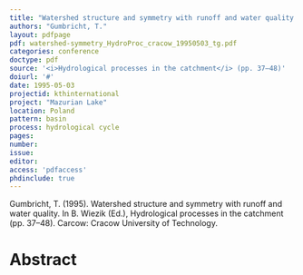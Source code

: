 ```yaml
---
title: "Watershed structure and symmetry with runoff and water quality."
authors: "Gumbricht, T."
layout: pdfpage
pdf: watershed-symmetry_HydroProc_cracow_19950503_tg.pdf
categories: conference
doctype: pdf
source: '<i>Hydrological processes in the catchment</i> (pp. 37–48)'
doiurl: '#'
date: 1995-05-03
projectid: kthinternational
project: "Mazurian Lake"
location: Poland
pattern: basin
process: hydrological cycle
pages:
number:
issue:
editor:
access: 'pdfaccess'
phdinclude: true
---
```


Gumbricht, T. (1995). Watershed structure and symmetry with runoff and water quality. In B. Wiezik (Ed.), Hydrological processes in the catchment (pp. 37–48). Carcow: Cracow University of Technology.

<h1 class='foot-description'>Abstract</h1>

